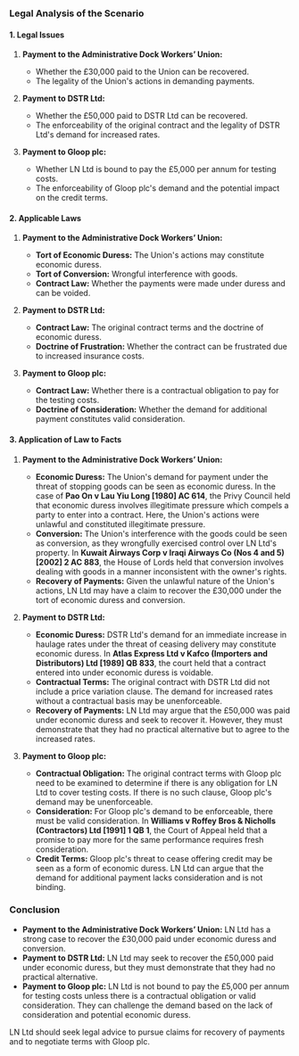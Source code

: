 ### Legal Analysis of the Scenario

#### 1. Legal Issues

1. **Payment to the Administrative Dock Workers’ Union:**
   - Whether the £30,000 paid to the Union can be recovered.
   - The legality of the Union's actions in demanding payments.

2. **Payment to DSTR Ltd:**
   - Whether the £50,000 paid to DSTR Ltd can be recovered.
   - The enforceability of the original contract and the legality of DSTR Ltd's demand for increased rates.

3. **Payment to Gloop plc:**
   - Whether LN Ltd is bound to pay the £5,000 per annum for testing costs.
   - The enforceability of Gloop plc's demand and the potential impact on the credit terms.

#### 2. Applicable Laws

1. **Payment to the Administrative Dock Workers’ Union:**
   - **Tort of Economic Duress:** The Union's actions may constitute economic duress.
   - **Tort of Conversion:** Wrongful interference with goods.
   - **Contract Law:** Whether the payments were made under duress and can be voided.

2. **Payment to DSTR Ltd:**
   - **Contract Law:** The original contract terms and the doctrine of economic duress.
   - **Doctrine of Frustration:** Whether the contract can be frustrated due to increased insurance costs.

3. **Payment to Gloop plc:**
   - **Contract Law:** Whether there is a contractual obligation to pay for the testing costs.
   - **Doctrine of Consideration:** Whether the demand for additional payment constitutes valid consideration.

#### 3. Application of Law to Facts

1. **Payment to the Administrative Dock Workers’ Union:**

   - **Economic Duress:** The Union's demand for payment under the threat of stopping goods can be seen as economic duress. In the case of **Pao On v Lau Yiu Long [1980] AC 614**, the Privy Council held that economic duress involves illegitimate pressure which compels a party to enter into a contract. Here, the Union's actions were unlawful and constituted illegitimate pressure.
   - **Conversion:** The Union's interference with the goods could be seen as conversion, as they wrongfully exercised control over LN Ltd's property. In **Kuwait Airways Corp v Iraqi Airways Co (Nos 4 and 5) [2002] 2 AC 883**, the House of Lords held that conversion involves dealing with goods in a manner inconsistent with the owner's rights.
   - **Recovery of Payments:** Given the unlawful nature of the Union's actions, LN Ltd may have a claim to recover the £30,000 under the tort of economic duress and conversion.

2. **Payment to DSTR Ltd:**

   - **Economic Duress:** DSTR Ltd's demand for an immediate increase in haulage rates under the threat of ceasing delivery may constitute economic duress. In **Atlas Express Ltd v Kafco (Importers and Distributors) Ltd [1989] QB 833**, the court held that a contract entered into under economic duress is voidable.
   - **Contractual Terms:** The original contract with DSTR Ltd did not include a price variation clause. The demand for increased rates without a contractual basis may be unenforceable.
   - **Recovery of Payments:** LN Ltd may argue that the £50,000 was paid under economic duress and seek to recover it. However, they must demonstrate that they had no practical alternative but to agree to the increased rates.

3. **Payment to Gloop plc:**

   - **Contractual Obligation:** The original contract terms with Gloop plc need to be examined to determine if there is any obligation for LN Ltd to cover testing costs. If there is no such clause, Gloop plc's demand may be unenforceable.
   - **Consideration:** For Gloop plc's demand to be enforceable, there must be valid consideration. In **Williams v Roffey Bros & Nicholls (Contractors) Ltd [1991] 1 QB 1**, the Court of Appeal held that a promise to pay more for the same performance requires fresh consideration.
   - **Credit Terms:** Gloop plc's threat to cease offering credit may be seen as a form of economic duress. LN Ltd can argue that the demand for additional payment lacks consideration and is not binding.

### Conclusion

- **Payment to the Administrative Dock Workers’ Union:** LN Ltd has a strong case to recover the £30,000 paid under economic duress and conversion.
- **Payment to DSTR Ltd:** LN Ltd may seek to recover the £50,000 paid under economic duress, but they must demonstrate that they had no practical alternative.
- **Payment to Gloop plc:** LN Ltd is not bound to pay the £5,000 per annum for testing costs unless there is a contractual obligation or valid consideration. They can challenge the demand based on the lack of consideration and potential economic duress.

LN Ltd should seek legal advice to pursue claims for recovery of payments and to negotiate terms with Gloop plc.
